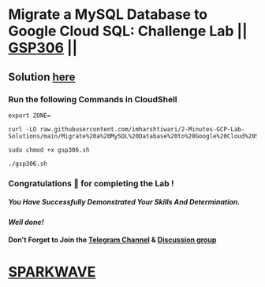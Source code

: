 # Migrate a MySQL Database to Google Cloud SQL: Challenge Lab || [GSP306](https://www.cloudskillsboost.google/focuses/1740?parent=catalog) ||

## Solution [here](https://youtu.be/k5VtYbZ4Csk)

### Run the following Commands in CloudShell

```
export ZONE=
```
```
curl -LO raw.githubusercontent.com/imharshtiwari/2-Minutes-GCP-Lab-Solutions/main/Migrate%20a%20MySQL%20Database%20to%20Google%20Cloud%20SQL%20Challenge%20Lab/gsp306.sh

sudo chmod +x gsp306.sh

./gsp306.sh
```

### Congratulations 🎉 for completing the Lab !

##### *You Have Successfully Demonstrated Your Skills And Determination.*

#### *Well done!*

#### Don't Forget to Join the [Telegram Channel](https://t.me/sparkwave.01) & [Discussion group](https://t.me/sparkwave.01chats)

# [SPARKWAVE](https://www.youtube.com/@sparkwave.01)
